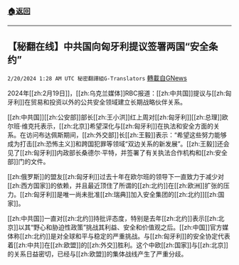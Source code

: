 ###  [:house:返回](README.md)
---


## 【秘翻在线】中共国向匈牙利提议签署两国“安全条约”
`2/20/2024 1:28 AM UTC 秘密翻譯組G-Translators` [轉載自GNews](https://gnews.org/articles/2324051)

2024年[[zh:2月19日]]，[[zh:乌克兰媒体]]RBC报道：[[zh:中共国]]提议与[[zh:匈牙利]]在贸易和投资以外的公共安全领域建立长期战略伙伴关系。

[[zh:中共国]][[zh:公安部]]部长[[zh:王小洪]]红上周对[[zh:匈牙利]][[zh:总理]]欧尔班·维克托表示，[[zh:北京]]希望深化与[[zh:匈牙利]]在执法和安全方面的关系。在访问布达佩斯期间，[[zh:外交部]]长[[zh:王毅]]表示：“希望这些努力能够成为打击[[zh:恐怖主义]]和跨国犯罪等领域“双边关系的新发展”。[[zh:王毅]]还会见了[[zh:匈牙利]]内政部长桑德尔·平特，并签署了有关执法合作机构和[[zh:安全部]]门的文件。

[[zh:俄罗斯]]的盟友[[zh:匈牙利]]过去十年在欧尔班的领导下一直致力于减少对[[zh:西方国家]]的依赖，并且最近顶住了所谓的[[zh:北约]]在[[zh:欧洲]]扩张的压力。[[zh:匈牙利]]是唯一尚未批准[[zh:瑞典]]加入安全集团的[[zh:北约]][[zh:国家]]。

[[zh:中共国]]一直对[[zh:北约]]持批评态度，特别是去年[[zh:北约]]表示[[zh:北京]]以其“野心和胁迫性政策”挑战其利益、安全和价值观之后。[[zh:中国]]官方媒体称[[zh:北约]]是对全球和平与稳定的严重挑战。与[[zh:匈牙利]]的安全协定代表着[[zh:中共]]在[[zh:欧盟]]的[[zh:外交]]胜利。这个中欧[[zh:国家]]与[[zh:北京]]的关系日益密切，已经与[[zh:欧盟]]的集体战线产生了严重分歧。

